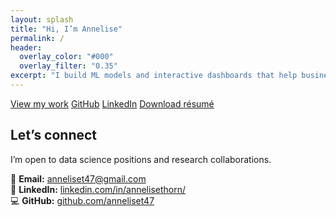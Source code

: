 ```yaml
---
layout: splash
title: "Hi, I’m Annelise"
permalink: /
header:
  overlay_color: "#000"
  overlay_filter: "0.35"
excerpt: "I build ML models and interactive dashboards that help businesses optimize operations and make data-driven decisions."
---
```


<p class="page-cta">
  <a class="btn btn--primary" href="/projects/">View my work</a>
  <a class="btn btn--primary" href="https://github.com/anneliset47">GitHub</a>
  <a class="btn btn--primary" href="https://www.linkedin.com/in/annelisethorn/">LinkedIn</a>
  <a class="btn btn--primary" href="/downloads/Annelise_Thorn_Resume.pdf">Download résumé</a>
</p>

## Let’s connect

I’m open to data science positions and research collaborations.

📧 **Email:** [anneliset47@gmail.com](mailto:anneliset47@gmail.com)  
💼 **LinkedIn:** [linkedin.com/in/annelisethorn/](https://www.linkedin.com/in/annelisethorn/)  
💻 **GitHub:** [github.com/anneliset47](https://github.com/anneliset47)